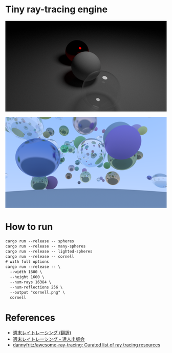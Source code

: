 # Tiny ray-tracing engine

![Lighted Spheres](./samples/lighted-spheres.png)

![Many Spheres](./samples/many-spheres.png)

# How to run

```shell
cargo run --release -- spheres
cargo run --release -- many-spheres
cargo run --release -- lighted-spheres
cargo run --release -- cornell
# with full options
cargo run --release -- \
  --width 1600 \
  --height 1600 \
  --num-rays 16384 \
  --num-reflections 256 \
  --output "cornell.png" \
  cornell
```

# References

- [週末レイトレーシング (翻訳)](https://inzkyk.xyz/ray_tracing_in_one_weekend/)
- [週末レイトレーシング - 達人出版会](https://tatsu-zine.com/books/ray-tracing-part1)
- [dannyfritz/awesome-ray-tracing: Curated list of ray tracing resources](https://github.com/dannyfritz/awesome-ray-tracing)
